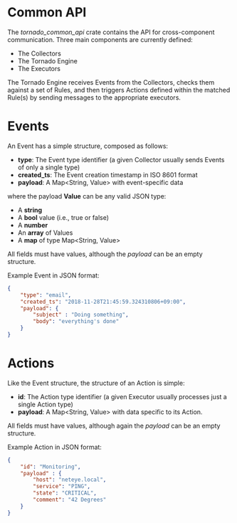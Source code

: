 # Common API

The *tornado_common_api* crate contains the API for cross-component communication. Three main
components are currently defined:
- The Collectors
- The Tornado Engine
- The Executors

The Tornado Engine receives Events from the Collectors, checks them against a set of Rules, and
then triggers Actions defined within the matched Rule(s) by sending messages to the appropriate
executors.



# Events

An Event has a simple structure, composed as follows:

- __type__:  The Event type identifier (a given Collector usually sends Events of only a single type)
- __created_ts__:  The Event creation timestamp in ISO 8601 format
- __payload__:  A Map<String, Value> with event-specific data

where the payload __Value__ can be any valid JSON type:
- A __string__
- A __bool__ value (i.e., true or false)
- A __number__
- An __array__ of Values
- A __map__ of type Map<String, Value>

All fields must have values, although the _payload_ can be an empty structure.

Example Event in JSON format:
```json
{
    "type": "email",
    "created_ts": "2018-11-28T21:45:59.324310806+09:00",
    "payload": {
        "subject" : "Doing something",
        "body": "everything's done"
    }
}
```



# Actions

Like the Event structure, the structure of an Action is simple:

- __id__:  The Action type identifier (a given Executor usually processes just a single Action type)
- __payload__:  A Map<String, Value> with data specific to its Action.

All fields must have values, although again the _payload_ can be an empty structure.

Example Action in JSON format:
```json
{
    "id": "Monitoring",
    "payload" : {
        "host": "neteye.local",
        "service": "PING",
        "state": "CRITICAL",
        "comment": "42 Degrees"
    }
}
```
